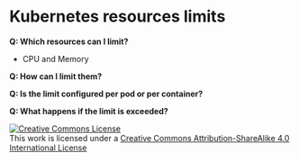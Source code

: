 # Kubernetes resources limits

**Q: Which resources can I limit?**
- CPU and Memory

**Q: How can I limit them?**

**Q: Is the limit configured per pod or per container?**

**Q: What happens if the limit is exceeded?**

<a rel="license" href="http://creativecommons.org/licenses/by-sa/4.0/"><img alt="Creative Commons License" style="border-width:0" src="https://i.creativecommons.org/l/by-sa/4.0/88x31.png" /></a><br />This work is licensed under a <a rel="license" href="http://creativecommons.org/licenses/by-sa/4.0/">Creative Commons Attribution-ShareAlike 4.0 International License</a>
